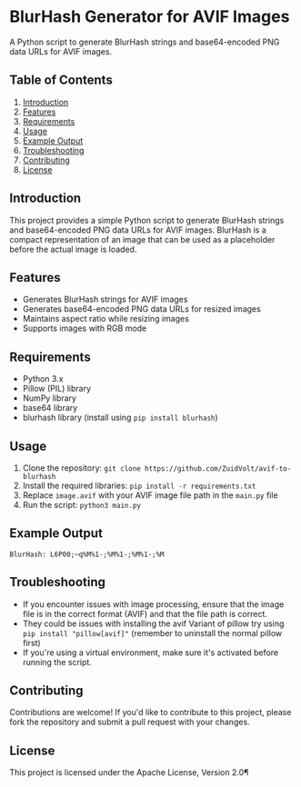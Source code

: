 **BlurHash Generator for AVIF Images**
=====================================

A Python script to generate BlurHash strings and base64-encoded PNG data URLs for AVIF images.

**Table of Contents**
-----------------

1. [Introduction](#introduction)
2. [Features](#features)
3. [Requirements](#requirements)
4. [Usage](#usage)
5. [Example Output](#example-output)
6. [Troubleshooting](#troubleshooting)
7. [Contributing](#contributing)
8. [License](#license)

**Introduction**
---------------

This project provides a simple Python script to generate BlurHash strings and base64-encoded PNG data URLs for AVIF images. BlurHash is a compact representation of an image that can be used as a placeholder before the actual image is loaded.

**Features**
------------

* Generates BlurHash strings for AVIF images
* Generates base64-encoded PNG data URLs for resized images
* Maintains aspect ratio while resizing images
* Supports images with RGB mode

**Requirements**
---------------

* Python 3.x
* Pillow (PIL) library
* NumPy library
* base64 library
* blurhash library (install using `pip install blurhash`)

**Usage**
-----

1. Clone the repository: `git clone https://github.com/ZuidVolt/avif-to-blurhash`
2. Install the required libraries: `pip install -r requirements.txt`
3. Replace `image.avif` with your AVIF image file path in the `main.py` file
4. Run the script: `python3 main.py`

**Example Output**
-----------------

`BlurHash: L6P00;~q%M%1-;%M%1-;%M%1-;%M`

**Troubleshooting**
-----------------

* If you encounter issues with image processing, ensure that the image file is in the correct format (AVIF) and that the file path is correct.
* They could be issues with installing the avif Variant of pillow try using `pip install "pillow[avif]"` (remember to uninstall the normal pillow first)
* If you're using a virtual environment, make sure it's activated before running the script.

**Contributing**
------------

Contributions are welcome! If you'd like to contribute to this project, please fork the repository and submit a pull request with your changes.

**License**
-------

This project is licensed under the Apache License, Version 2.0¶
